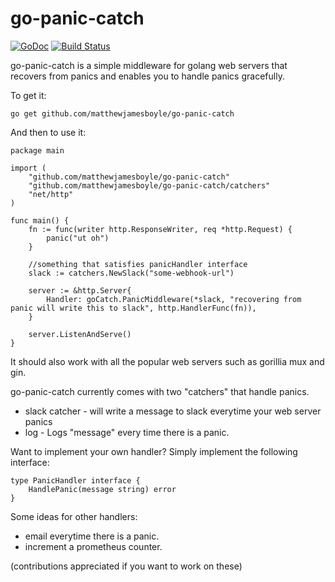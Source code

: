 # go-panic-catch
[![GoDoc](https://godoc.org/github.com/MatthewJamesBoyle/go-panic-catch?status.svg)](https://godoc.org/github.com/MatthewJamesBoyle/go-panic-catch) [![Build Status](https://travis-ci.org/MatthewJamesBoyle/go-panic-catch.svg?branch=master)](https://travis-ci.org/MatthewJamesBoyle/go-panic-catch)

go-panic-catch is a simple middleware for golang web servers that recovers from panics and enables you to handle panics gracefully.

To get it:

```go get github.com/matthewjamesboyle/go-panic-catch```

And then to use it:
```
package main

import (
	"github.com/matthewjamesboyle/go-panic-catch"
	"github.com/matthewjamesboyle/go-panic-catch/catchers"
	"net/http"
)

func main() {
	fn := func(writer http.ResponseWriter, req *http.Request) {
		panic("ut oh")
	}

	//something that satisfies panicHandler interface
	slack := catchers.NewSlack("some-webhook-url")

	server := &http.Server{
		Handler: goCatch.PanicMiddleware(*slack, "recovering from panic will write this to slack", http.HandlerFunc(fn)),
	}

	server.ListenAndServe()
}

```

It should also work with all the popular web servers such as gorillia mux and gin.

go-panic-catch currently comes with two "catchers" that handle panics.
* slack catcher - will write a message to slack everytime your web server panics
* log - Logs "message" every time there is a panic.

Want to implement your own handler? Simply implement the following interface:
```
type PanicHandler interface {
	HandlePanic(message string) error
}
```

Some ideas for other handlers:
* email everytime there is a panic.
* increment a prometheus counter.

(contributions appreciated if you want to work on these)

